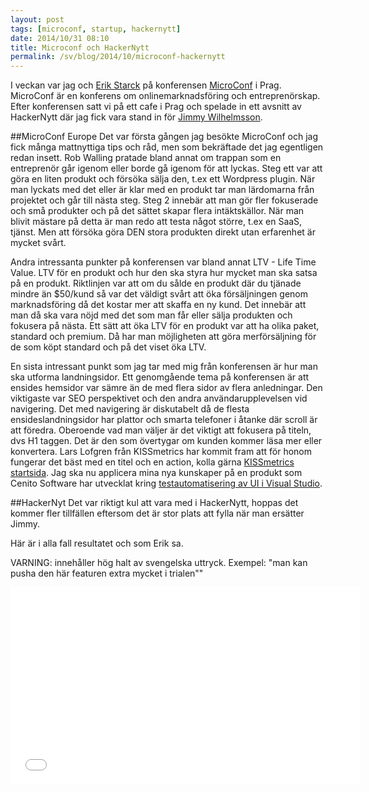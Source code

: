 ```yaml
---
layout: post
tags: [microconf, startup, hackernytt]
date: 2014/10/31 08:10
title: Microconf och HackerNytt
permalink: /sv/blog/2014/10/microconf-hackernytt
---
```


I veckan var jag och [Erik Starck](https://www.facebook.com/erik.starck) på konferensen [MicroConf](http://www.microconf.com/europe/) i Prag. MicroConf är en konferens om onlinemarknadsföring och entreprenörskap. Efter konferensen satt vi på ett cafe i Prag och spelade in ett avsnitt av HackerNytt där jag fick vara stand in för [Jimmy Wilhelmsson](https://www.facebook.com/jimmy.wilhelmsson).

##MicroConf Europe
Det var första gången jag besökte MicroConf och jag fick många mattnyttiga tips och råd, men som bekräftade det jag egentligen redan insett. Rob Walling pratade bland annat om trappan som en entreprenör går igenom eller borde gå igenom för att lyckas. Steg ett var att göra en liten produkt och försöka sälja den, t.ex ett Wordpress plugin. När man lyckats med det eller är klar med en produkt tar man lärdomarna från projektet och går till nästa steg. Steg 2 innebär att man gör fler fokuserade och små produkter och på det sättet skapar flera intäktskällor. När man blivit mästare på detta är man redo att testa något större, t.ex en SaaS, tjänst. Men att försöka göra DEN stora produkten direkt utan erfarenhet är mycket svårt.

Andra intressanta punkter på konferensen var bland annat LTV - Life Time Value. LTV för en produkt och hur den ska styra hur mycket man ska satsa på en produkt. Riktlinjen var att om du sålde en produkt där du tjänade mindre än $50/kund så var det väldigt svårt att öka försäljningen genom marknadsföring då det kostar mer att skaffa en ny kund. Det innebär att man då ska vara nöjd med det som man får eller sälja produkten och fokusera på nästa. Ett sätt att öka LTV för en produkt var att ha olika paket, standard och premium. Då har man möjligheten att göra merförsäljning för de som köpt standard och på det viset öka LTV.

En sista intressant punkt som jag tar med mig från konferensen är hur man ska utforma landningsidor. Ett genomgående tema på konferensen är att ensides hemsidor var sämre än de med flera sidor av flera anledningar. Den viktigaste var SEO perspektivet och den andra användarupplevelsen vid navigering. Det med navigering är diskutabelt då de flesta ensideslandningsidor har plattor och smarta telefoner i åtanke där scroll är att föredra. Oberoende vad man väljer är det viktigt att fokusera på titeln, dvs H1 taggen. Det är den som övertygar om kunden kommer läsa mer eller konvertera. Lars Lofgren från KISSmetrics har kommit fram att för honom fungerar det bäst med en titel och en action, kolla gärna [KISSmetrics startsida](http://kissmetrics.com). Jag ska nu applicera mina nya kunskaper på en produkt som Cenito Software har utvecklat kring [testautomatisering av UI i Visual Studio](http://testautomationfx.com).

##HackerNyt
Det var riktigt kul att vara med i HackerNytt, hoppas det kommer fler tillfällen eftersom det är stor plats att fylla när man ersätter Jimmy.

Här är i alla fall resultatet och som Erik sa.

VARNING: innehåller hög halt av svengelska uttryck.
Exempel: "man kan pusha den här featuren extra mycket i trialen""

<iframe width="560" height="315" src="//www.youtube.com/embed/zZvsglqqnn8" frameborder="0" allowfullscreen></iframe>


